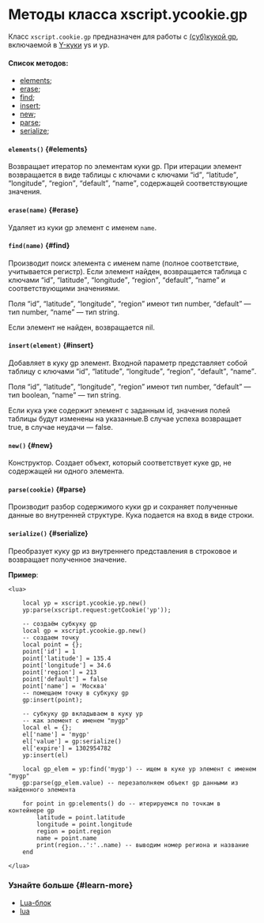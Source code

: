 # Методы класса xscript.ycookie.gp

Класс `xscript.cookie.gp` предназначен для работы с [(cуб)кукой gp](http://wiki.yandex-team.ru/morda/tune/region#logikaraboty), включаемой в [Y-куки](http://wiki.yandex-team.ru/Cookies/Y) ys и yp.

#### Список методов: 

- [elements](block-lua-ycookie-gp-methods.md#elements);
- [erase](block-lua-ycookie-gp-methods.md#erase);
- [find](block-lua-ycookie-gp-methods.md#find);
- [insert](block-lua-ycookie-gp-methods.md#insert);
- [new](block-lua-ycookie-gp-methods.md#new);
- [parse](block-lua-ycookie-gp-methods.md#parse);
- [serialize](block-lua-ycookie-gp-methods.md#serialize);

#### `elements()` {#elements}

Возвращает итератор по элементам куки gp. При итерации элемент возвращается в виде таблицы с ключами с ключами <q>id</q>, <q>latitude</q>, <q>longitude</q>, <q>region</q>, <q>default</q>, <q>name</q>, содержащей соответствующие значения. 

#### `erase(name)` {#erase}

Удаляет из куки gp элемент с именем `name`.

#### `find(name)` {#find}

Производит поиск элемента с именем name (полное соответствие, учитывается регистр). Если элемент найден, возвращается таблица с ключами <q>id</q>, <q>latitude</q>, <q>longitude</q>, <q>region</q>, <q>default</q>, <q>name</q> и соответствующими значениями.

Поля <q>id</q>, <q>latitude</q>, <q>longitude</q>, <q>region</q> имеют тип number, <q>default</q> — тип number, <q>name</q> — тип string.

Если элемент не найден, возвращается nil.

#### `insert(element)` {#insert}

Добавляет в куку gp элемент. Входной параметр представляет собой таблицу с ключами <q>id</q>, <q>latitude</q>, <q>longitude</q>, <q>region</q>, <q>default</q>, <q>name</q>.

Поля <q>id</q>, <q>latitude</q>, <q>longitude</q>, <q>region</q> имеют тип number, <q>default</q> — тип boolean, <q>name</q> — тип string.

Если кука уже содержит элемент с заданным id, значения полей таблицы будут изменены на указанные.В случае успеха возвращает true, в случае неудачи — false.

#### `new()` {#new}

Конструктор. Создает объект, который соответствует куке gp, не содержащей ни одного элемента. 

#### `parse(cookie)` {#parse}

Производит разбор содержимого куки gp и сохраняет полученные данные во внутренней структуре. Кука подается на вход в виде строки.

#### `serialize()` {#serialize}

Преобразует куку gp из внутреннего представления в строковое и возвращает полученное значение.

**Пример**:

```
<lua>

    local yp = xscript.ycookie.yp.new()
    yp:parse(xscript.request:getCookie('yp'));
 
    -- создаём субкуку gp
    local gp = xscript.ycookie.gp.new()
    -- создаем точку
    local point = {};
    point['id'] = 1
    point['latitude'] = 135.4
    point['longitude'] = 34.6
    point['region'] = 213
    point['default'] = false
    point['name'] = 'Москва'
    -- помещаем точку в субкуку gp
    gp:insert(point);
     
    -- субкуку gp вкладываем в куку yp
    -- как элемент с именем "mygp"
    local el = {};
    el['name'] = 'mygp'
    el['value'] = gp:serialize()
    el['expire'] = 1302954782
    yp:insert(el)
    
    local gp_elem = yp:find('mygp') -- ищем в куке yp элемент с именем "mygp"
    gp:parse(gp_elem.value) -- перезаполняем объект gp данными из найденного элемента
     
    for point in gp:elements() do -- итерируемся по точкам в контейнере gp
        latitude = point.latitude
        longitude = point.longitude
        region = point.region
        name = point.name
        print(region..':'..name) -- выводим номер региона и название
    end
        
</lua>
```

### Узнайте больше {#learn-more}
* [Lua-блок](../concepts/block-lua-ov.md)
* [lua](../reference/lua.md)